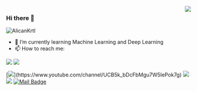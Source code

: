 <img align='right' src="https://github-readme-stats.vercel.app/api?username=AlicanKrtl&show_icons=true">

### Hi there 👋

<p align="left"> <img src="https://komarev.com/ghpvc/?username=cobanov" alt="AlicanKrtl" /> </p>

- 🌱 I’m currently learning Machine Learning and Deep Learning
- 📫 How to reach me: 

[![](https://img.shields.io/twitter/follow/AIicanKartaI?style=social)](https://twitter.com/AIicanKartaI)
[![](https://img.shields.io/github/followers/AIicanKartaI?style=social)](https://www.github.com/AlicanKrtl)

[![](https://img.shields.io/badge/youtube-%23FF0000.svg?&style=for-the-badge&logo=youtube&logoColor=white")](https://www.youtube.com/channel/UCB5k_bDcFbMgu7W5IePok7g)
[![](https://img.shields.io/badge/twitter-%231DA1F2.svg?&style=for-the-badge&logo=twitter&logoColor=white)](https://twitter.com/AIicanKartaI)
[![](https://img.shields.io/badge/linkedin-%230077B5.svg?&style=for-the-badge&logo=linkedin&logoColor=white)](https://www.linkedin.com/in/alican-kartal-a13964209/)
[![Mail Badge](https://img.shields.io/badge/krtlalican@gmail.com-c14438?style=for-the-badge&logo=Gmail&logoColor=white&link=mailto:krtlalican@gmail.com)](mailto:krtlalican@gmail.com)


<!--
**AlicanKrtl/AlicanKrtl** is a ✨ _special_ ✨ repository because its `README.md` (this file) appears on your GitHub profile.

Here are some ideas to get you started:

- 🔭 I’m currently working on ...

- 👯 I’m looking to collaborate on ...
- 🤔 I’m looking for help with ...
- 💬 Ask me about ...
 ...
- 😄 Pronouns: ...
- ⚡ Fun fact: ...
-->
